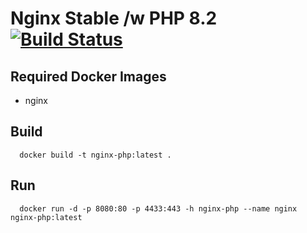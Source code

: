 # Nginx Stable /w PHP 8.2 [![Build Status](https://github.com/3d-pro/nginx-php/actions/workflows/docker-build.yaml/badge.svg)](https://github.com/3d-pro/nginx-php/actions)

## Required Docker Images
- nginx

## Build
```
  docker build -t nginx-php:latest .
```
## Run
```
  docker run -d -p 8080:80 -p 4433:443 -h nginx-php --name nginx nginx-php:latest
```

